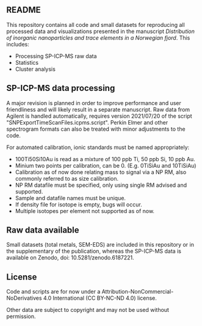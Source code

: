 ## README
This repository contains all code and small datasets for reproducing all processed data and visualizations presented in the manuscript *Distribution of inorganic nanoparticles and trace elements in a Norwegian fjord*. This includes:
* Processing SP-ICP-MS raw data
* Statistics
* Cluster analysis

## SP-ICP-MS data processing
A major revision is planned in order to improve performance and user friendliness and will likely result in a separate manuscript. Raw data from Agilent is handled automatically, requires version 2021/07/20 of the script "SNPExportTimeScanFiles.icpms.script". Perkin Elmer and other spectrogram formats can also be treated with minor adjustments to the code.

For automated calibration, ionic standards must be named appropriately:
- 100Ti50Si10Au is read as a mixture of 100 ppb Ti, 50 ppb Si, 10 ppb Au.
- Minium two points per calibration, can be 0. (E.g. 0TiSiAu and 10TiSiAu)
- Calibration as of now done relating mass to signal via a NP RM, also commonly referred to as size calibration.
- NP RM datafile must be specified, only using single RM advised and supported.
- Sample and datafile names must be unique.
- If density file for isotope is empty, bugs will occur.
- Multiple isotopes per element not supported as of now.

## Raw data available
Small datasets (total metals, SEM-EDS) are included in this repository or in the supplementary of the publication, whereas the SP-ICP-MS data is available on Zenodo, doi: 10.5281/zenodo.6187221.

## License
Code and scripts are for now under a Attribution-NonCommercial-NoDerivatives 4.0 International (CC BY-NC-ND 4.0) license.

Other data are subject to copyright and may not be used without permission.
